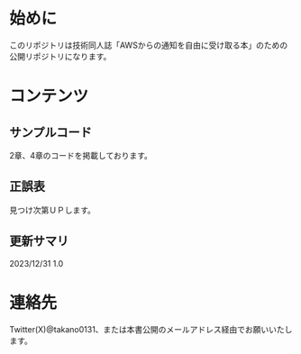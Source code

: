 # 始めに

このリポジトリは技術同人誌「AWSからの通知を自由に受け取る本」のための公開リポジトリになります。

# コンテンツ

## サンプルコード

2章、4章のコードを掲載しております。


## 正誤表

見つけ次第ＵＰします。

## 更新サマリ

2023/12/31 1.0

# 連絡先

Twitter(X)@takano0131、または本書公開のメールアドレス経由でお願いいたします。
